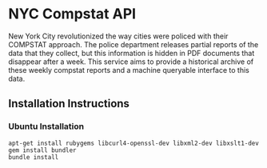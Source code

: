 # NYC Compstat API

New York City revolutionized the way cities were policed with their COMPSTAT
approach. The police department releases partial reports of the data that they
collect, but this information is hidden in PDF documents that disappear after a
week. This service aims to provide a historical archive of these weekly
compstat reports and a machine queryable interface to this data.

## Installation Instructions

### Ubuntu Installation

    apt-get install rubygems libcurl4-openssl-dev libxml2-dev libxslt1-dev
    gem install bundler
    bundle install

